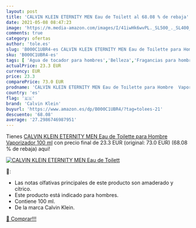 ```yaml
---
layout: post
title: 'CALVIN KLEIN ETERNITY MEN Eau de Toilett al 68.08 % de rebaja'
date: 2021-05-08 08:47:23
image: 'https://m.media-amazon.com/images/I/41iwHk6wvPL._SL500_._SL400_.jpg'
comments: true
category: ofertas
author: 'tole.es'
slug: 'B000C1UBR4-es CALVIN KLEIN ETERNITY MEN Eau de Toilette para Hombre...'
sku: 'B000C1UBR4-es'
tags: [ 'Agua de tocador para hombres','Belleza','Fragancias para hombres','Perfumes y fragancias','calvin klein','de','eau','toilette', ]
actualPrice: 23.3 EUR
currency: EUR
price: 23.3
comparePrice: 73.0 EUR
prodname: 'CALVIN KLEIN ETERNITY MEN Eau de Toilette para Hombre  Vaporizador  100 ml'
country: 'es'
flag: '🇪🇸'
brand: 'Calvin Klein'
buyurl: 'https://www.amazon.es/dp/B000C1UBR4/?tag=tolees-21'
descuento: '68.08'
average: '27.2986746987951'
---
```


Tienes [CALVIN KLEIN ETERNITY MEN Eau de Toilette para Hombre  Vaporizador  100 ml](https://www.amazon.es/dp/B000C1UBR4/?tag=tolees-21) con precio final de  23.3 EUR (original: 73.0 EUR) (68.08 %  de rebaja) aqui!

[![CALVIN KLEIN ETERNITY MEN Eau de Toilett](https://m.media-amazon.com/images/I/41iwHk6wvPL._SL500_._SL400_.jpg)](https://www.amazon.es/dp/B000C1UBR4/?tag=tolees-21)

🔎:

- Las notas olfativas principales de este producto son amaderado y cítrico.
- Este producto está indicado para hombres.
- Contiene 100 ml.
- De la marca Calvin Klein.

[🛒 Comprar!!!](https://www.amazon.es/dp/B000C1UBR4/?tag=tolees-21)
